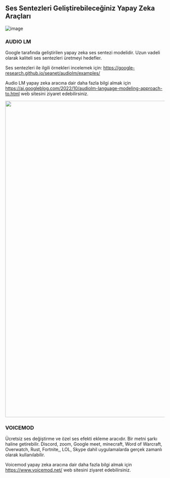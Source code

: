## Ses Sentezleri Geliştirebileceğiniz Yapay Zeka Araçları 

![image](https://user-images.githubusercontent.com/123966022/225603479-6c36aa2c-fd87-4ee9-a5c8-216ecc73f235.png)


### AUDIO LM
Google tarafında geliştirilen yapay zeka ses sentezi modelidir. Uzun vadeli olarak kaliteli ses sentezleri üretmeyi hedefler.

Ses sentezleri ile ilgili örnekleri incelemek için: https://google-research.github.io/seanet/audiolm/examples/ 

Audio LM yapay zeka aracına dair daha fazla bilgi almak için https://ai.googleblog.com/2022/10/audiolm-language-modeling-approach-to.html web sitesini ziyaret edebilirsiniz. 


<img style="width:1000px" src="https://blogger.googleusercontent.com/img/b/R29vZ2xl/AVvXsEgdFRqUq5R0CwA7eaE0qAXStL2AAZw3LNOxus3NYoz_JkbWSXz1ydyb839s0Z5qPk_wTGgAYL4B_XZBQRXaSsYtb9RYZZpf8kB8UjhwbGMZBhqswxse110R2OaVc4szGTvcSqZLm4hSCQ3howGlmEMoJxhvonK3MWkp49RquIhciqCJ349fCv6KxvUl/s960/image4.png" />

### VOICEMOD
Ücretsiz ses değiştirme ve özel ses efekti ekleme aracıdır. Bir metni şarkı haline getirebilir. Discord, zoom, Google meet, minecraft, Word of Warcraft, Overwatch, Rust, Fortnite,, LOL, Skype dahil uygulamalarda gerçek zamanlı olarak kullanılabilir.

Voicemod yapay zeka aracına dair daha fazla bilgi almak için https://www.voicemod.net/  web sitesini ziyaret edebilirsiniz.
